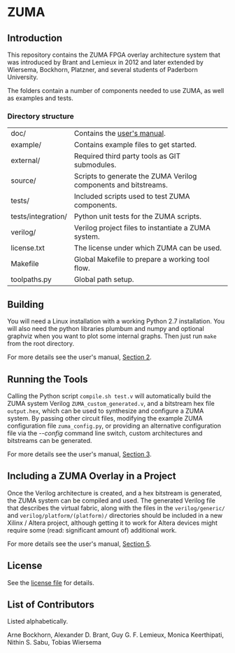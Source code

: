 # ZUMA
## Introduction
This repository contains the ZUMA FPGA overlay architecture system that was introduced by Brant and Lemieux in 2012 and later extended by Wiersema, Bockhorn, Platzner, and several students of Paderborn University.

The folders contain a number of components needed to use ZUMA, 
as well as examples and tests.

### Directory structure
<table>
  <tr>
    <td>doc/</td>
    <td>Contains the <a href="doc/ZUMA.pdf">user's manual</a>.</td>
  </tr>
  <tr>
    <td>example/</td>
    <td>Contains example files to get started.</td>
  </tr>
  <tr>
    <td>external/</td>
    <td>Required third party tools as GIT submodules.</td>
  </tr>
  <tr>
    <td>source/</td>
    <td>Scripts to generate the ZUMA Verilog components and bitstreams.</td>
  </tr>
  <tr>
    <td>tests/</td>
    <td>Included scripts used to test ZUMA components.</td>
  </tr>
  <tr>
    <td>tests/integration/</td>
    <td>Python unit tests for the ZUMA scripts.</td>
  </tr>
  <tr>
    <td>verilog/</td>
    <td>Verilog project files to instantiate a ZUMA system.</td>
  </tr>
  <tr>
    <td>license.txt</td>
    <td>The license under which ZUMA can be used.</td>
  </tr>
  <tr>
    <td>Makefile</td>
    <td>Global Makefile to prepare a working tool flow.</td>
  </tr>
  <tr>
    <td>toolpaths.py</td>
    <td>Global path setup.</td>
  </tr>
</table>

## Building
You will need a Linux installation with a working Python 2.7 installation.
You will also need the python libraries plumbum and numpy and optional graphviz when you want to plot some internal graphs.
Then just run ```make``` from the root directory.

For more details see the user's manual, [Section 2](doc/ZUMA.pdf).

## Running the Tools
Calling the Python script ```compile.sh test.v``` will automatically build the ZUMA system Verilog ```ZUMA_custom_generated.v```, and a bitstream hex file ```output.hex```, which can be used to synthesize and configure a ZUMA system. 
By passing other circuit files, modifying the example ZUMA configuration file ```zuma_config.py```, or providing an alternative configuration file via the _--config_ command line switch, custom architectures and bitstreams can be generated.

For more details see the user's manual, [Section 3](doc/ZUMA.pdf).

## Including a ZUMA Overlay in a Project
Once the Verilog architecture is created, and a hex bitstream is generated, the ZUMA system can be compiled and used.
The generated Verilog file that describes the virtual fabric, along with the files in the ```verilog/generic/``` and ```verilog/platform/(platform)/``` directories should be included in a new Xilinx / Altera project, although getting it to work for Altera devices might require some (read: significant amount of) additional work.

For more details see the user's manual, [Section 5](doc/ZUMA.pdf).

## License
See the [license file](license.txt) for details.

## List of Contributors
Listed alphabetically.

Arne Bockhorn, Alexander D. Brant, Guy G. F. Lemieux, Monica Keerthipati, Nithin S. Sabu, Tobias Wiersema
